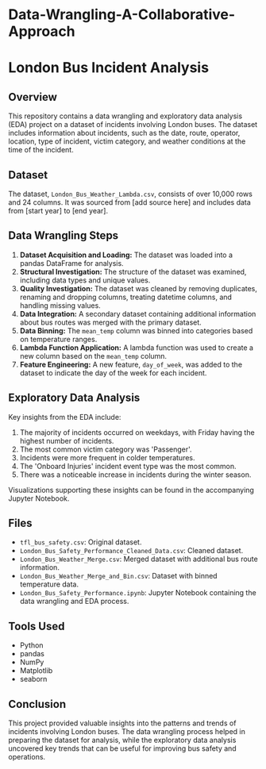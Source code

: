# Data-Wrangling-A-Collaborative-Approach

# London Bus Incident Analysis

## Overview
This repository contains a data wrangling and exploratory data analysis (EDA) project on a dataset of incidents involving London buses. The dataset includes information about incidents, such as the date, route, operator, location, type of incident, victim category, and weather conditions at the time of the incident.

## Dataset
The dataset, `London_Bus_Weather_Lambda.csv`, consists of over 10,000 rows and 24 columns. It was sourced from [add source here] and includes data from [start year] to [end year].

## Data Wrangling Steps
1. **Dataset Acquisition and Loading:** The dataset was loaded into a pandas DataFrame for analysis.
2. **Structural Investigation:** The structure of the dataset was examined, including data types and unique values.
3. **Quality Investigation:** The dataset was cleaned by removing duplicates, renaming and dropping columns, treating datetime columns, and handling missing values.
4. **Data Integration:** A secondary dataset containing additional information about bus routes was merged with the primary dataset.
5. **Data Binning:** The `mean_temp` column was binned into categories based on temperature ranges.
6. **Lambda Function Application:** A lambda function was used to create a new column based on the `mean_temp` column.
7. **Feature Engineering:** A new feature, `day_of_week`, was added to the dataset to indicate the day of the week for each incident.

## Exploratory Data Analysis
Key insights from the EDA include:
1. The majority of incidents occurred on weekdays, with Friday having the highest number of incidents.
2. The most common victim category was 'Passenger'.
3. Incidents were more frequent in colder temperatures.
4. The 'Onboard Injuries' incident event type was the most common.
5. There was a noticeable increase in incidents during the winter season.

Visualizations supporting these insights can be found in the accompanying Jupyter Notebook.

## Files
- `tfl_bus_safety.csv`: Original dataset.
- `London_Bus_Safety_Performance_Cleaned_Data.csv`: Cleaned dataset.
- `London_Bus_Weather_Merge.csv`: Merged dataset with additional bus route information.
- `London_Bus_Weather_Merge_and_Bin.csv`: Dataset with binned temperature data.
- `London_Bus_Safety_Performance.ipynb`: Jupyter Notebook containing the data wrangling and EDA process.

## Tools Used
- Python
- pandas
- NumPy
- Matplotlib
- seaborn

## Conclusion
This project provided valuable insights into the patterns and trends of incidents involving London buses. The data wrangling process helped in preparing the dataset for analysis, while the exploratory data analysis uncovered key trends that can be useful for improving bus safety and operations.
